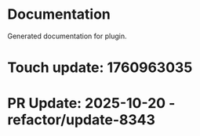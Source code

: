 # Documentation

Generated documentation for plugin.

# Touch update: 1760963035

# PR Update: 2025-10-20 - refactor/update-8343
